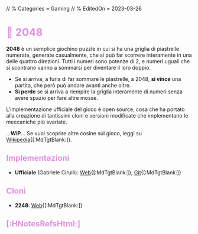 // % Categories = Gaming
// % EditedOn = 2023-03-26

<style>/*
*/#Body {
	Color: #FFFFFF;
	Background: #000000;
}

/*
*/#Background {
	Background-Color: #000000;
	Background-Image: url('[staticoso:CustomPath:Assets]/Media/2048/yandex.com-games-app-176908.jpg');
	Filter: Blur(5px);
}

/**/#LeftBoxContainer, #RightBoxContainer { Color: #FFFFFF; }
/**/#MainBoxTop, #BuildTimeLine { Color: revert; }

h1, h2, h3, h4, h5, h6 { color: #e090e0; }

/*
*/#MainBox {
	Background: RGBA(0, 0, 0, 0.80);
	backdrop-filter: Blur(5px);
}
</style>

# 🔢️ 2048

**2048** è un semplice giochino puzzle in cui si ha una griglia di piastrelle numerate, generate casualmente, che si può far scorrere interamente in una delle quattro direzioni. Tutti i numeri sono potenze di 2, e numeri uguali che si scontrano vanno a sommarsi per diventare il loro doppio.

* Se si arriva, a furia di far sommare le piastrelle, a 2048, **si vince** una partita, che però può andare avanti anche oltre.
* **Si perde** se si arriva a riempire la griglia interamente di numeri senza avere spazio per fare altre mosse.

L'implementazione ufficiale del gioco è open source, cosa che ha portato alla creazione di tantissimi cloni e versioni modificate che implementano le meccaniche più svariate.

...**WIP**... Se vuoi scoprire altre cosine sul gioco, leggi su [Wikipedia]([:WikipediaIt:]/2048_(videogioco)){[:MdTgtBlank:]}.

## Implementazioni

* **Ufficiale** (Gabriele Cirulli): [Web](https://play2048.co/){[:MdTgtBlank:]}, [Git](https://github.com/gabrielecirulli/2048){[:MdTgtBlank:]}

## Cloni

* **2248**: [Web](https://2248game.com/){[:MdTgtBlank:]}

## [:HNotesRefsHtml:]

[^PageBg]: **Sfondo della Pagina**: [Fonte](https://yandex.com/games/app/176908){[:MdTgtBlank:]}
